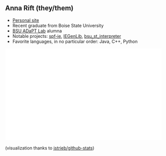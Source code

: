 ## Anna Rift (they/them)


- [Personal site](https://riftEmber.com)
- Recent graduate from Boise State University
- [BSU ADaPT Lab](https://boisestate-adaptlab.github.io) alumna
- Notable projects: [spf-ie](https://github.com/BoiseState-AdaptLab/spf-ie), [IEGenLib](https://github.com/BoiseState-AdaptLab/IEGenLib), [bsu_st_interpreter](https://github.com/riftEmber/bsu_st_interpreter)
- Favorite languages, in no particular order: Java, C++, Python


![GitHub contribution statistics visualization](https://github.com/riftEmber/github-stats/blob/master/generated/overview.svg)

(visualization thanks to [jstrieb/github-stats](https://github.com/jstrieb/github-stats))
